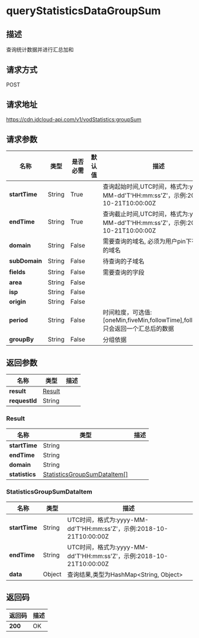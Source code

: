 # queryStatisticsDataGroupSum


## 描述
查询统计数据并进行汇总加和

## 请求方式
POST

## 请求地址
https://cdn.jdcloud-api.com/v1/vodStatistics:groupSum


## 请求参数
|名称|类型|是否必需|默认值|描述|
|---|---|---|---|---|
|**startTime**|String|True| |查询起始时间,UTC时间，格式为:yyyy-MM-dd'T'HH:mm:ss'Z'，示例:2018-10-21T10:00:00Z|
|**endTime**|String|True| |查询截止时间,UTC时间，格式为:yyyy-MM-dd'T'HH:mm:ss'Z'，示例:2018-10-21T10:00:00Z|
|**domain**|String|False| |需要查询的域名, 必须为用户pin下有权限的域名|
|**subDomain**|String|False| |待查询的子域名|
|**fields**|String|False| |需要查询的字段|
|**area**|String|False| | |
|**isp**|String|False| | |
|**origin**|String|False| | |
|**period**|String|False| |时间粒度，可选值:[oneMin,fiveMin,followTime],followTime只会返回一个汇总后的数据|
|**groupBy**|String|False| |分组依据|


## 返回参数
|名称|类型|描述|
|---|---|---|
|**result**|[Result](querystatisticsdatagroupsum#result)| |
|**requestId**|String| |

### <div id="result">Result</div>
|名称|类型|描述|
|---|---|---|
|**startTime**|String| |
|**endTime**|String| |
|**domain**|String| |
|**statistics**|[StatisticsGroupSumDataItem[]](querystatisticsdatagroupsum#statisticsgroupsumdataitem)| |
### <div id="statisticsgroupsumdataitem">StatisticsGroupSumDataItem</div>
|名称|类型|描述|
|---|---|---|
|**startTime**|String|UTC时间，格式为:yyyy-MM-dd'T'HH:mm:ss'Z'，示例:2018-10-21T10:00:00Z|
|**endTime**|String|UTC时间，格式为:yyyy-MM-dd'T'HH:mm:ss'Z'，示例:2018-10-21T10:00:00Z|
|**data**|Object|查询结果,类型为HashMap<String, Object>|

## 返回码
|返回码|描述|
|---|---|
|**200**|OK|